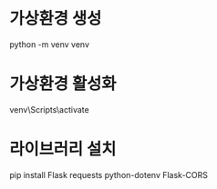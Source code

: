 # 가상환경 생성  
python -m venv venv
# 가상환경 활성화  
venv\Scripts\activate 
# 라이브러리 설치  
pip install Flask requests python-dotenv Flask-CORS 